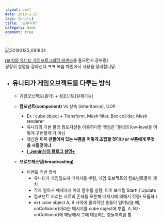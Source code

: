 ```yaml
---
layout: post
date: 2018-1-25
tags: [unity]
title: "공부시작"
category: Game
comment: true

---
```


<p><img src="https://user-images.githubusercontent.com/31947480/51714805-c92fde80-2079-11e9-965d-14cf27681fa1.png" alt="20190125_081804"></p>
<p><a href="https://www.udemy.com/retr0-unity/">retr0의 유니티 게임프로그래밍 에센스</a>를 들으면서 공부중!<br>
굉장히 설명을 잘하신다 ㅋㅋ 복습 차원에서 내용을 정리합니당.</p>
<ul>
<li>
<h2 id="유니티가-게임오브젝트를-다루는-방식">유니티가 게임오브젝트를 다루는 방식</h2>
<ul>
<li>
<p>게임오브젝트(홀더) + 컴포넌트(실제기능)</p>
</li>
<li>
<p><strong>컴포넌트(component)</strong>  Vs 상속 (inheritance), OOP</p>
<ul>
<li>Ex : cube object + Transform, Mesh filter, Box collider, Mesh renderer</li>
<li>유니티의 기본 물리 컴포지션을 이용하다면 핵심은 '물리의 low-level을 어떻게 구현할까’가 아님</li>
<li>핵심은 <strong>이미 만들어져 있는 부품을 어떻게 조립할 것이냐 or 부품에게 무엇을 시킬것이냐</strong></li>
<li><a href="https://ijemin.com/blog/%EC%9C%A0%EB%8B%88%ED%8B%B0-oop%EC%97%90%EC%84%9C-%EC%BB%B4%ED%8F%AC%EB%84%8C%ED%8A%B8%EC%9D%B4%EB%B2%A4%ED%8A%B8-%EC%9C%84%EC%A3%BC-%EA%B0%9C%EB%B0%9C%EB%A1%9C/"><strong>I_Jemin님의 블로그 설명+</strong></a></li>
</ul>
</li>
<li>
<p><strong>브로드캐스팅(broadcasting)</strong></p>
<ul>
<li>이벤트 기반 방식
<ul>
<li>유니티가 게임월드에 메세지를 뿌림, 게임 오브젝트의 컴포넌트들이 캐치</li>
<li>각자 알아서 메세지에 따라 함수를 실행, 이후 보게될 Start나 Update</li>
<li>컴포넌트 끼리는 서로의 존재를 모른체 메세지에 의해서 작동( 모듈화 )</li>
<li>ex) cube object A, B 사이에 물리적인 충돌이 일어났을 때, onCollision()이라는 메시지를 cube object에 뿌림, A, B가 onCollision()에 해당해서 그에 대응하는 충돌처리를 함</li>
</ul>
</li>
</ul>
</li>
</ul>
</li>
</ul>

